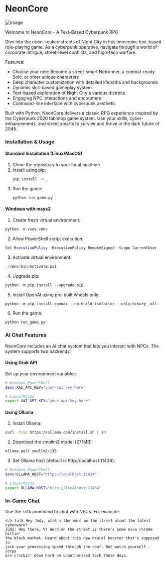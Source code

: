 # NeonCore

![image](https://user-images.githubusercontent.com/109377/211684849-7c9ffe0a-898c-4f84-bb96-642e179b29b2.jpeg)

Welcome to NeonCore - A Text-Based Cyberpunk RPG

Dive into the neon-soaked streets of Night City in this immersive text-based role-playing game. As a cyberpunk operative, navigate through a world of corporate intrigue, street-level conflicts, and high-tech warfare.

Features:
- Choose your role: Become a street-smart Netrunner, a combat-ready Solo, or other unique characters
- Deep character customization with detailed lifepaths and backgrounds
- Dynamic skill-based gameplay system
- Text-based exploration of Night City's various districts
- Engaging NPC interactions and encounters
- Command-line interface with cyberpunk aesthetic

Built with Python, NeonCore delivers a classic RPG experience inspired by the Cyberpunk 2020 tabletop game system. Use your skills, cyber-enhancements, and street smarts to survive and thrive in the dark future of 2045.

### Installation & Usage

#### Standard Installation (Linux/MacOS)
1. Clone the repository to your local machine
2. Install using pip:
   ```bash
   pip install -e .
   ```
3. Run the game:
   ```bash
   python run_game.py
   ```

#### Windows with msys2

1. Create fresh virtual environment:
```powershell
python -m venv venv
```

2. Allow PowerShell script execution:
```powershell
Set-ExecutionPolicy -ExecutionPolicy RemoteSigned -Scope CurrentUser
```

3. Activate virtual environment:
```powershell
./venv/bin/Activate.ps1
```

4. Upgrade pip:
```powershell
python -m pip install --upgrade pip
```

5. Install OpenAI using pre-built wheels only:
```powershell
python -m pip install openai --no-build-isolation --only-binary :all:
```

6. Run the game:
```powershell
python run_game.py
```

### AI Chat Features

NeonCore includes an AI chat system that lets you interact with NPCs. The system supports two backends:

#### Using Grok API
Set up your environment variables:
```bash
# Windows PowerShell
$env:XAI_API_KEY="your-api-key-here"

# Linux/MacOS
export XAI_API_KEY="your-api-key-here"
```

#### Using Ollama
1. Install Ollama:
```bash
curl -fsSL https://ollama.com/install.sh | sh
```

2. Download the smollm2 model (271MB):
```bash
ollama pull smollm2:135
```

3. Set Ollama host (default is http://localhost:11434):
```bash
# Windows PowerShell
$env:OLLAMA_HOST="http://localhost:11434"

# Linux/MacOS
export OLLAMA_HOST="http://localhost:11434"
```

### In-Game Chat

Use the `talk` command to chat with NPCs. For example:

```
ᐸ/> talk Hey Judy, what's the word on the street about the latest cyberware?
Judy: Hey there, V! Word on the street is there's some nova chrome hittin'
the black market. Heard about this new neural booster that's supposed to
jack your processing speed through the roof. But watch yourself - corps
are crackin' down hard on unauthorized tech these days.
```
